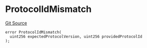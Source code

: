 # ProtocolIdMismatch
[Git Source](https://github.com/matter-labs/zksync-contracts/blob/c6e73735b89a4b474234f6471e326125c9069f15/contracts/l1-contracts/common/L1ContractErrors.sol)


```solidity
error ProtocolIdMismatch(
  uint256 expectedProtocolVersion, uint256 providedProtocolId
);
```

